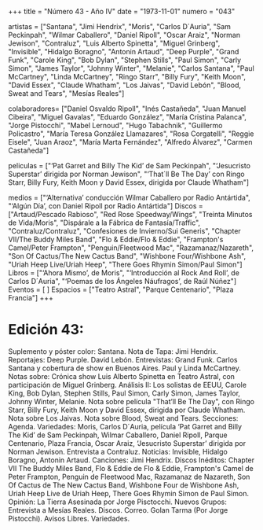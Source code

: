+++
title = "Número 43 - Año IV"
date = "1973-11-01"
numero = "043"

artistas = ["Santana", "Jimi Hendrix", "Moris", "Carlos D´Auria", "Sam Peckinpah", "Wilmar Caballero", "Daniel Ripoll", "Oscar Araiz", "Norman Jewison", "Contraluz", "Luis Alberto Spinetta", "Miguel Grinberg", "Invisible", "Hidalgo Boragno", "Antonin Artaud", "Deep Purple", "Grand Funk", "Carole King", "Bob Dylan", "Stephen Stills", "Paul Simon", "Carly Simon", "James Taylor", "Johnny Winter", "Melanie", "Carlos Santana", "Paul McCartney", "Linda McCartney", "Ringo Starr", "Billy Fury", "Keith Moon", "David Essex", "Claude Whatham", "Los Jaivas", "David Lebón", "Blood, Sweat and Tears", "Mesías Reales"]

colaboradores= ["Daniel Osvaldo Ripoll", "Inés Castañeda", "Juan Manuel Cibeira", "Miguel Gavalas", "Eduardo González", "María Cristina Palanca", "Jorge Pistocchi", "Mabel Lernoud", "Hugo Tabachnik", "Guillermo Policastro", "María Teresa González Llamazares", "Rosa Corgatelli", "Reggie Eisele", "Juan Araoz", "María Marta Fernández", "Alfredo Álvarez", "Carmen Castañeda"]

peliculas = ["‘Pat Garret and Billy The Kid’ de Sam Peckinpah", "‘Jesucristo Superstar’ dirigida por Norman Jewison", "‘That´ll Be The Day’ con Ringo Starr, Billy Fury, Keith Moon y David Essex, dirigida por Claude Whatham"]

medios = ["‘Alternativa’ conducción Wilmar Caballero por Radio Antártida", "‘Algún Día’, con Daniel Ripoll por Radio Antártida"]
Discos = ["Artaud/Pescado Rabioso", "Red Rose Speedway/Wings", "Treinta Minutos de Vida/Moris", "Dispárale a la Fábrica de Fantasía/Traffic", "Contraluz/Contraluz", "Confesiones de Invierno/Sui Generis", "Chapter VII/The Buddy Miles Band", "Flo & Eddie/Flo & Eddie", "Frampton's Camel/Peter Frampton", "Penguin/Fleetwood Mac", "Razamanaz/Nazareth", "Son Of Cactus/The New Cactus Band", "Wishbone Four/Wishbone Ash", "Uriah Heep Live/Uriah Heep", "There Goes Rhymin Simon/Paul Simon"]
Libros = ["‘Ahora Mismo’, de Moris", "‘Introducción al Rock And Roll’, de Carlos D´Auria", "‘Poemas de los Ángeles Náufragos’, de Raúl Núñez"]
Eventos = [ ]
Espacios = ["Teatro Astral", "Parque Centenario", "Plaza Francia"]
+++
# Edición 43:
Suplemento y póster color: Santana. 
Nota de Tapa:
Jimi Hendrix. 
Reportajes:
Deep Purple. David Lebón. 
Entrevistas:
Grand Funk. Carlos Santana y cobertura de show en Buenos Aires. Paul y Linda McCartney. 
Notas sobre:
Crónica show Luis Alberto Spinetta en Teatro Astral, con participación de Miguel Grinberg.
Análisis II: Los solistas de EEUU, Carole King, Bob Dylan, Stephen Stills, Paul Simon, Carly Simon, James Taylor, Johnny Winter, Melanie.
Nota sobre película "That’ll Be The Day", con Ringo Starr, Billy Fury, Keith Moon y David Essex, dirigida por Claude Whatham. 
Nota sobre Los Jaivas.
Nota sobre Blood, Sweat and Tears. 
Secciones:
Agenda. Variedades: Moris, Carlos D´Auria, película ‘Pat Garret and Billy The Kid’ de Sam Peckinpah, Wilmar Caballero, Daniel Ripoll, Parque Centenario, Plaza Francia, Oscar Araiz, ‘Jesucristo Superstar’ dirigida por Norman Jewison. Entrevista a Contraluz. 
Noticias: Invisible, Hidalgo Boragno, Antonin Artaud. 
Canciones: Jimi Hendrix. 
Discos Inéditos: Chapter VII The Buddy Miles Band, Flo & Eddie de Flo & Eddie, Frampton's Camel de Peter Frampton, Penguin de Fleetwood Mac, Razamanaz de Nazareth, Son Of Cactus de The New Cactus Band, Wishbone Four de Wishbone Ash, Uriah Heep Live de Uriah Heep, There Goes Rhymin Simon de Paul Simon. 
Opinión: La Tierra Asesinada por Jorge Pisctocchi. 
Nuevos Grupos: Entrevista a Mesías Reales. 
Discos. Correo. Golan Tarma (Por Jorge Pistocchi). Avisos Libres. Variedades.
